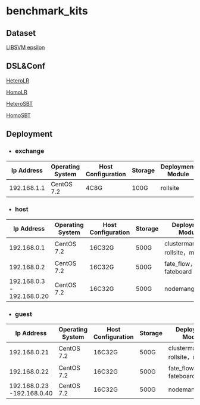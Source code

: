 # benchmark_kits


## Dataset
[LIBSVM epsilon](https://www.csie.ntu.edu.tw/~cjlin/libsvmtools/datasets/binary/epsilon_normalized.bz2)

## DSL&Conf
[HeteroLR](./dsl/hetero_logistic_regression/hetero_lr_normal_dsl.json)

[HomoLR](./dsl/homo_logistic_regression/homo_lr_train_dsl.json)

[HeteroSBT](./dsl/hetero_secureboost/secureboost_train_dsl.json)

[HomoSBT](./dsl/homo_secureboost/secureboost_train_dsl.json)


## Deployment

- ### exchange
| Ip Address                    | Operating System    | Host Configuration | Storage | Deployment Module                                            |
| ----------------------------- | ------------------- | ------------------ | ------- | ------------------------------------------------------------ |
| 192.168.1.1 | CentOS 7.2          | 4C8G              | 100G    | rollsite


- ### host

| Ip Address                    | Operating System    | Host Configuration | Storage | Deployment Module                                            |
| ----------------------------- | ------------------- | ------------------ | ------- | ------------------------------------------------------------ |
| 192.168.0.1 | CentOS 7.2          | 16C32G              | 500G    | clustermanager，rollsite，mysql |
| 192.168.0.2 | CentOS 7.2          | 16C32G              | 500G    | fate_flow，fateboard |
| 192.168.0.3 - 192.168.0.20 | CentOS 7.2          | 16C32G              | 500G    | nodemanger |


- ### guest

| Ip Address                    | Operating System    | Host Configuration | Storage | Deployment Module                                            |
| ----------------------------- | ------------------- | ------------------ | ------- | ------------------------------------------------------------ |
| 192.168.0.21 | CentOS 7.2          | 16C32G              | 500G    | clustermanager，rollsite，mysql |
| 192.168.0.22 | CentOS 7.2          | 16C32G              | 500G    | fate_flow，fateboard |
| 192.168.0.23 -192.168.0.40 | CentOS 7.2          | 16C32G              | 500G    | nodemanger |


